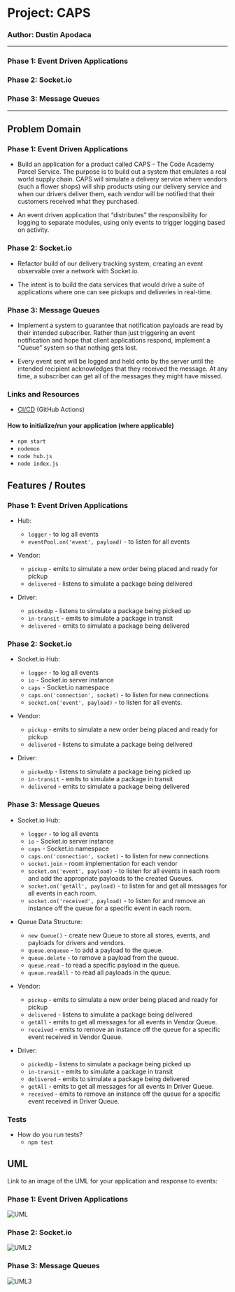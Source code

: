 # Project: CAPS
### Author: Dustin Apodaca
---

### Phase 1: Event Driven Applications
### Phase 2: Socket.io
### Phase 3: Message Queues
---

##  Problem Domain
### Phase 1: Event Driven Applications

- Build an application for a product called CAPS - The Code Academy Parcel Service. The purpose is to build out a system that emulates a real world supply chain. CAPS will simulate a delivery service where vendors (such a flower shops) will ship products using our delivery service and when our drivers deliver them, each vendor will be notified that their customers received what they purchased.

- An event driven application that “distributes” the responsibility for logging to separate modules, using only events to trigger logging based on activity.

### Phase 2: Socket.io

- Refactor build of our delivery tracking system, creating an event observable over a network with Socket.io.

- The intent is to build the data services that would drive a suite of applications where one can see pickups and deliveries in real-time.

### Phase 3: Message Queues

- Implement a system to guarantee that notification payloads are read by their intended subscriber. Rather than just triggering an event notification and hope that client applications respond, implement a “Queue” system so that nothing gets lost.

- Every event sent will be logged and held onto by the server until the intended recipient acknowledges that they received the message. At any time, a subscriber can get all of the messages they might have missed.

### Links and Resources

- [CI/CD](https://github.com/dustinapodaca/caps/actions) (GitHub Actions)
<!-- - [Prod Deployment]()
- [Dev Deployment]() -->

#### How to initialize/run your application (where applicable)

- `npm start`
- `nodemon`
- `node hub.js`
- `node index.js`

##  Features / Routes
### Phase 1: Event Driven Applications

- Hub:
  - `logger` - to log all events
  - `eventPool.on('event', payload)` - to listen for all events

- Vendor:
  - `pickup` - emits to simulate a new order being placed and ready for pickup
  - `delivered` - listens to simulate a package being delivered

- Driver:
  - `pickedUp` - listens to simulate a package being picked up
  - `in-transit` - emits to simulate a package in transit
  - `delivered` - emits to simulate a package being delivered

### Phase 2: Socket.io

- Socket.io Hub:
  - `logger` - to log all events
  - `io` - Socket.io server instance
  - `caps` - Socket.io namespace
  - `caps.on('connection', socket)` - to listen for new connections
  - `socket.on('event', payload)` - to listen for all events.

- Vendor:
  - `pickup` - emits to simulate a new order being placed and ready for pickup
  - `delivered` - listens to simulate a package being delivered

- Driver:
  - `pickedUp` - listens to simulate a package being picked up
  - `in-transit` - emits to simulate a package in transit
  - `delivered` - emits to simulate a package being delivered

### Phase 3: Message Queues

- Socket.io Hub:
  - `logger` - to log all events
  - `io` - Socket.io server instance
  - `caps` - Socket.io namespace
  - `caps.on('connection', socket)` - to listen for new connections
  - `socket.join` - room implementation for each vendor
  - `socket.on('event', payload)` - to listen for all events in each room and add the appropriate payloads to the created Queues.
  - `socket.on('getAll', payload)` - to listen for and get all messages for all events in each room.
  - `socket.on('received', payload)` - to listen for and remove an instance off the queue for a specific event in each room.

- Queue Data Structure:
  - `new Queue()` - create new Queue to store all stores, events, and payloads for drivers and vendors.
  - `queue.enqueue` - to add a payload to the queue.
  - `queue.delete` - to remove a payload from the queue.
  - `queue.read` - to read a specific payload in the queue.
  - `queue.readAll` - to read all payloads in the queue.

- Vendor:
  - `pickup` - emits to simulate a new order being placed and ready for pickup
  - `delivered` - listens to simulate a package being delivered
  - `getAll` - emits to get all messages for all events in Vendor Queue.
  - `received` - emits to remove an instance off the queue for a specific event received in Vendor Queue.

- Driver:
  - `pickedUp` - listens to simulate a package being picked up
  - `in-transit` - emits to simulate a package in transit
  - `delivered` - emits to simulate a package being delivered
  - `getAll` - emits to get all messages for all events in Driver Queue.
  - `received` - emits to remove an instance off the queue for a specific event received in Driver Queue.

### Tests

- How do you run tests?
  - `npm test`

##  UML
Link to an image of the UML for your application and response to events:
### Phase 1: Event Driven Applications

![UML](./assets/img/UML-EventDrivenListener.png)

### Phase 2: Socket.io

![UML2](./assets/img/UML-SocketListener.png)

### Phase 3: Message Queues

![UML3](./assets/img/UML-SocketQueues.png)
